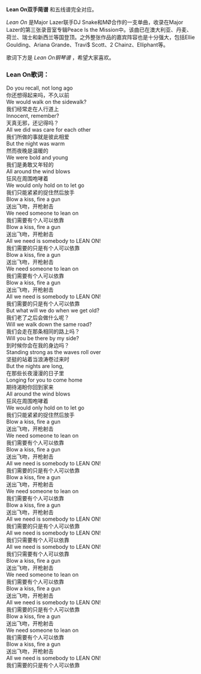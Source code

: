 

**Lean On双手简谱** 和五线谱完全对应。

_Lean On_ 是Major Lazer联手DJ Snake和MØ合作的一支单曲，收录在Major Lazer的第三张录音室专辑Peace Is the
Mission中。该曲已在澳大利亚、丹麦、荷兰、瑞士和新西兰等国登顶。之外整张作品的嘉宾阵容也是十分强大，包括Ellie Goulding、Ariana
Grande、Travi$ Scott、2 Chainz、Elliphant等。

歌词下方是 _Lean On钢琴谱_ ，希望大家喜欢。

### Lean On歌词：

Do you recall, not long ago  
你还想得起来吗，不久以前  
We would walk on the sidewalk?  
我们经常走在人行道上  
Innocent, remember?  
天真无邪，还记得吗？  
All we did was care for each other  
我们所做的事就是彼此相爱  
But the night was warm  
然而夜晚是温暖的  
We were bold and young  
我们是勇敢又年轻的  
All around the wind blows  
狂风在周围咆哮着  
We would only hold on to let go  
我们只能紧紧的捉住然后放手  
Blow a kiss, fire a gun  
送出飞吻，开枪射击  
We need someone to lean on  
我们需要有个人可以依靠  
Blow a kiss, fire a gun  
送出飞吻，开枪射击  
All we need is somebody to LEAN ON!  
我们需要的只是有个人可以依靠  
Blow a kiss, fire a gun  
送出飞吻，开枪射击  
We need someone to lean on  
我们需要有个人可以依靠  
Blow a kiss, fire a gun  
送出飞吻，开枪射击  
All we need is somebody to LEAN ON!  
我们需要的只是有个人可以依靠  
But what will we do when we get old?  
我们老了之后会做什么呢？  
Will we walk down the same road?  
我们会走在那条相同的路上吗？  
Will you be there by my side?  
到时候你会在我的身边吗？  
Standing strong as the waves roll over  
坚挺的站着当浪涛卷过来时  
But the nights are long,  
在那些长夜漫漫的日子里  
Longing for you to come home  
期待渴盼你回到家来  
All around the wind blows  
狂风在周围咆哮着  
We would only hold on to let go  
我们只能紧紧的捉住然后放手  
Blow a kiss, fire a gun  
送出飞吻，开枪射击  
We need someone to lean on  
我们需要有个人可以依靠  
Blow a kiss, fire a gun  
送出飞吻，开枪射击  
All we need is somebody to LEAN ON!  
我们需要的只是有个人可以依靠  
Blow a kiss, fire a gun  
送出飞吻，开枪射击  
We need someone to lean on  
我们需要有个人可以依靠  
Blow a kiss, fire a gun  
送出飞吻，开枪射击  
All we need is somebody to LEAN ON!  
我们需要的只是有个人可以依靠  
All we need is somebody to LEAN ON!  
我们只需要有个人可以依靠  
All we need is somebody to LEAN ON!  
我们只需要有个人可以依靠  
Blow a kiss, fire a gun  
送出飞吻，开枪射击  
We need someone to lean on  
我们需要有个人可以依靠  
Blow a kiss, fire a gun  
送出飞吻，开枪射击  
All we need is somebody to LEAN ON!  
我们需要的只是有个人可以依靠  
Blow a kiss, fire a gun  
送出飞吻，开枪射击  
We need someone to lean on  
我们需要有个人可以依靠  
Blow a kiss, fire a gun  
送出飞吻，开枪射击  
All we need is somebody to LEAN ON!  
我们需要的只是有个人可以依靠

